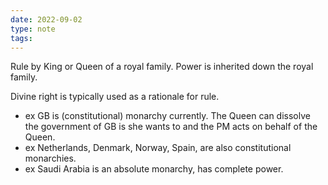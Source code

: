 ```yaml
---
date: 2022-09-02
type: note
tags: 
---
```


Rule by King or Queen of a royal family. Power is inherited down the royal family.

Divine right is typically used as a rationale for rule.

- ex GB is (constitutional) monarchy currently. The Queen can dissolve the government of GB is she wants to and the PM acts on behalf of the Queen.
- ex Netherlands, Denmark, Norway, Spain, are also constitutional monarchies.
- ex Saudi Arabia is an absolute monarchy, has complete power.
